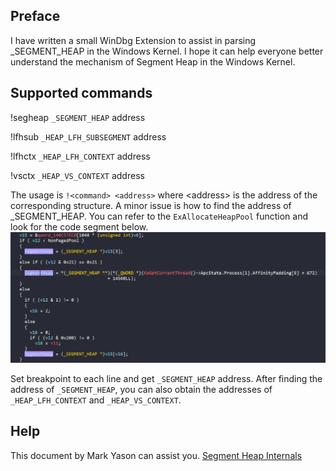 ## Preface
I have written a small WinDbg Extension to assist in parsing _SEGMENT_HEAP in the Windows Kernel. I hope it can help everyone better understand the mechanism of Segment Heap in the Windows Kernel.

## Supported commands
!segheap ```_SEGMENT_HEAP``` address

!lfhsub ```_HEAP_LFH_SUBSEGMENT``` address

!lfhctx ```_HEAP_LFH_CONTEXT``` address

!vsctx ```_HEAP_VS_CONTEXT``` address


The usage is ```!<command> <address>``` where \<address\> is the address of the corresponding structure.
A minor issue is how to find the address of _SEGMENT_HEAP. You can refer to the ```ExAllocateHeapPool``` function and look for the code segment below.
![ExAllocateHeapPool](images/0.PNG)

Set breakpoint to each line and get ```_SEGMENT_HEAP``` address. After finding the address of ```_SEGMENT_HEAP```, you can also obtain the addresses of ```_HEAP_LFH_CONTEXT``` and ```_HEAP_VS_CONTEXT```.

## Help
This document by Mark Yason can assist you.
[Segment Heap Internals](https://www.blackhat.com/docs/us-16/materials/us-16-Yason-Windows-10-Segment-Heap-Internals-wp.pdf)